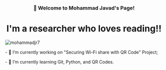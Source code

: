 <h3 align="center"> 👋 Welcome to Mohammad Javad's Page! </h3>

<h1 align="center">I'm a researcher who loves reading!!</h1>
<p align="left"> <img src="https://komarev.com/ghpvc/?username=mohammadjr7&label=Profile%20views&color=0e75b6&style=flat" alt="mohammadjr7" /> </p>

<p align=left> - 🔭 I’m currently working on "Securing Wi-Fi share with QR Code" Project;</p>
<p align=left> - 🌱 I’m currently learning Git, Python, and QR Codes.</p>
